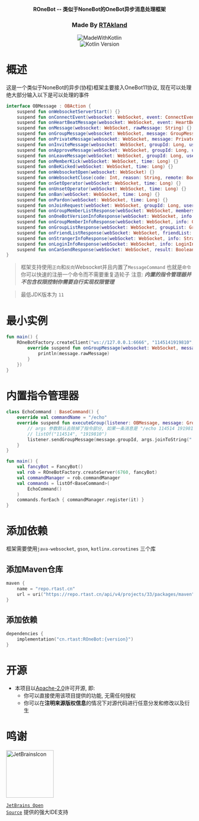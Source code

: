 <div align="center">

<h4>ROneBot -- 类似于NoneBot的OneBot异步消息处理框架</h4>

<h3>Made By <a href="https://github.com/RTAkland">RTAkland</a></h3>

<img src="https://static.rtast.cn/static/kotlin/made-with-kotlin.svg" alt="MadeWithKotlin">

<br>
<img alt="Kotlin Version" src="https://img.shields.io/badge/Kotlin-2.0.0-pink?logo=kotlin">

</div>

# 概述

这是一个类似于NoneBot的异步(协程)框架主要接入OneBot11协议, 现在可以处理绝大部分输入以下是可以处理的事件

```kotlin
interface OBMessage : OBAction {
    suspend fun onWebsocketServerStart() {}
    suspend fun onConnectEvent(websocket: WebSocket, event: ConnectEvent) {}
    suspend fun onHeartBeatMessage(websocket: WebSocket, event: HeartBeatEvent) {}
    suspend fun onMessage(websocket: WebSocket, rawMessage: String) {}
    suspend fun onGroupMessage(websocket: WebSocket, message: GroupMessage, json: String) {}
    suspend fun onPrivateMessage(websocket: WebSocket, message: PrivateMessage, json: String) {}
    suspend fun onInviteMessage(websocket: WebSocket, groupId: Long, userId: Long, operator: Long, time: Long) {}
    suspend fun onApproveMessage(webSocket: WebSocket, groupId: Long, userId: Long, operator: Long, time: Long) {}
    suspend fun onLeaveMessage(webSocket: WebSocket, groupId: Long, userId: Long, operator: Long, time: Long) {}
    suspend fun onMemberKick(webSocket: WebSocket, time: Long) {}
    suspend fun onBeKicked(webSocket: WebSocket, time: Long) {}
    suspend fun onWebsocketOpen(websocket: WebSocket) {}
    suspend fun onWebsocketClose(code: Int, reason: String, remote: Boolean) {}
    suspend fun onSetOperator(webSocket: WebSocket, time: Long) {}
    suspend fun onUnsetOperator(webSocket: WebSocket, time: Long) {}
    suspend fun onBan(webSocket: WebSocket, time: Long) {}
    suspend fun onPardon(webSocket: WebSocket, time: Long) {}
    suspend fun onJoinRequest(webSocket: WebSocket, groupId: Long, userId: Long, comment: String, time: Long) {}
    suspend fun onGroupMemberListResponse(webSocket: WebSocket, members: GroupMemberList) {}
    suspend fun onOneBotVersionInfoResponse(webSocket: WebSocket, info: OneBotVersionInfo) {}
    suspend fun onGroupMemberInfoResponse(webSocket: WebSocket, info: GroupMemberInfo) {}
    suspend fun onGroupListResponse(webSocket: WebSocket, groupList: GroupList) {}
    suspend fun onFriendListResponse(webSocket: WebSocket, friendList: FriendList) {}
    suspend fun onStrangerInfoResponse(webSocket: WebSocket, info: StrangerInfo) {}
    suspend fun onLoginInfoResponse(webSocket: WebSocket, info: LoginInfo) {}
    suspend fun onCanSendResponse(webSocket: WebSocket, result: Boolean) {}
}
```

> 框架支持使用`正向`和`反向`Websocket并且内置了`MessageCommand` 也就是`命令`你可以快速的注册一个命令而不需要重复造轮子
> 注意: ***内置的指令管理器并不包含权限控制你需要自行实现权限管理***

> 最低JDK版本为 `11`

# 最小实例

```kotlin
fun main() {
    ROneBotFactory.createClient("ws://127.0.0.1:6666", "1145141919810", object : OBMessage {
        override suspend fun onGroupMessage(websocket: WebSocket, message: GroupMessage, json: String) {
            println(message.rawMessage)
        }
    })
}
```

# 内置指令管理器

```kotlin
class EchoCommand : BaseCommand() {
    override val commandName = "/echo"
    override suspend fun executeGroup(listener: OBMessage, message: GroupMessage, args: List<String>) {
        // args 参数默认去除掉了指令部分, 如果一条消息是 "/echo 114514 1919810" 那么args就是
        // listOf("114514", "1919810")
        listener.sendGroupMessage(message.groupId, args.joinToString(" "))
    }
}

fun main() {
    val fancyBot = FancyBot()
    val rob = ROneBotFactory.createServer(6760, fancyBot)
    val commandManager = rob.commandManager
    val commands = listOf<BaseCommand>(
        EchoCommand()
    )
    commands.forEach { commandManager.register(it) }
}
```

# 添加依赖

框架需要使用`java-websocket`, `gson`, `kotlinx.coroutines` 三个库

## 添加Maven仓库

```kotlin
maven {
    name = "repo.rtast.cn"
    url = uri("https://repo.rtast.cn/api/v4/projects/33/packages/maven")
}
```

## 添加依赖

```kotlin
dependencies {
    implementation("cn.rtast:ROneBot:{version}")
}
```

# 开源

- 本项目以[Apache-2.0](./LICENSE)许可开源, 即:
    - 你可以直接使用该项目提供的功能, 无需任何授权
    - 你可以在**注明来源版权信息**的情况下对源代码进行任意分发和修改以及衍生

# 鸣谢

<div>

<img src="https://static.rtast.cn/static/other/jetbrains.png" alt="JetBrainsIcon" width="128">

<a href="https://www.jetbrains.com/opensource/"><code>JetBrains Open Source</code></a> 提供的强大IDE支持

</div>